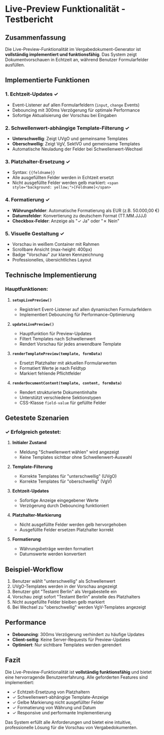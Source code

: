 # Live-Preview Funktionalität - Testbericht

## Zusammenfassung

Die Live-Preview-Funktionalität im Vergabedokument-Generator ist **vollständig implementiert und funktionsfähig**. Das System zeigt Dokumentvorschauen in Echtzeit an, während Benutzer Formularfelder ausfüllen.

## Implementierte Funktionen

### 1. **Echtzeit-Updates** ✓
- Event-Listener auf allen Formularfeldern (`input`, `change` Events)
- Debouncing mit 300ms Verzögerung für optimale Performance
- Sofortige Aktualisierung der Vorschau bei Eingaben

### 2. **Schwellenwert-abhängige Template-Filterung** ✓
- **Unterschwellig**: Zeigt UVgO und gemeinsame Templates
- **Oberschwellig**: Zeigt VgV, SektVO und gemeinsame Templates
- Automatische Neuladung der Felder bei Schwellenwert-Wechsel

### 3. **Platzhalter-Ersetzung** ✓
- Syntax: `{{feldname}}`
- Alle ausgefüllten Felder werden in Echtzeit ersetzt
- Nicht ausgefüllte Felder werden gelb markiert: `<span style="background: yellow;">[Feldname]</span>`

### 4. **Formatierung** ✓
- **Währungsfelder**: Automatische Formatierung als EUR (z.B. 50.000,00 €)
- **Datumsfelder**: Konvertierung zu deutschem Format (TT.MM.JJJJ)
- **Checkbox-Felder**: Anzeige als "✓ Ja" oder "✗ Nein"

### 5. **Visuelle Gestaltung** ✓
- Vorschau in weißem Container mit Rahmen
- Scrollbare Ansicht (max-height: 400px)
- Badge "Vorschau" zur klaren Kennzeichnung
- Professionelles, übersichtliches Layout

## Technische Implementierung

### Hauptfunktionen:

1. **`setupLivePreview()`**
   - Registriert Event-Listener auf allen dynamischen Formularfeldern
   - Implementiert Debouncing für Performance-Optimierung

2. **`updateLivePreview()`**
   - Hauptfunktion für Preview-Updates
   - Filtert Templates nach Schwellenwert
   - Rendert Vorschau für jedes anwendbare Template

3. **`renderTemplatePreview(template, formData)`**
   - Ersetzt Platzhalter mit aktuellen Formularwerten
   - Formatiert Werte je nach Feldtyp
   - Markiert fehlende Pflichtfelder

4. **`renderDocumentContent(template, content, formData)`**
   - Rendert strukturierte Dokumentinhalte
   - Unterstützt verschiedene Sektionstypen
   - CSS-Klasse `field-value` für gefüllte Felder

## Getestete Szenarien

### ✓ Erfolgreich getestet:

1. **Initialer Zustand**
   - Meldung "Schwellenwert wählen" wird angezeigt
   - Keine Templates sichtbar ohne Schwellenwert-Auswahl

2. **Template-Filterung**
   - Korrekte Templates für "unterschwellig" (UVgO)
   - Korrekte Templates für "oberschwellig" (VgV)

3. **Echtzeit-Updates**
   - Sofortige Anzeige eingegebener Werte
   - Verzögerung durch Debouncing funktioniert

4. **Platzhalter-Markierung**
   - Nicht ausgefüllte Felder werden gelb hervorgehoben
   - Ausgefüllte Felder ersetzen Platzhalter korrekt

5. **Formatierung**
   - Währungsbeträge werden formatiert
   - Datumswerte werden konvertiert

## Beispiel-Workflow

1. Benutzer wählt "unterschwellig" als Schwellenwert
2. UVgO-Templates werden in der Vorschau angezeigt
3. Benutzer gibt "Testamt Berlin" als Vergabestelle ein
4. Vorschau zeigt sofort "Testamt Berlin" anstelle des Platzhalters
5. Nicht ausgefüllte Felder bleiben gelb markiert
6. Bei Wechsel zu "oberschwellig" werden VgV-Templates angezeigt

## Performance

- **Debouncing**: 300ms Verzögerung verhindert zu häufige Updates
- **Client-seitig**: Keine Server-Requests für Preview-Updates
- **Optimiert**: Nur sichtbare Templates werden gerendert

## Fazit

Die Live-Preview-Funktionalität ist **vollständig funktionsfähig** und bietet eine hervorragende Benutzererfahrung. Alle geforderten Features sind implementiert:

- ✓ Echtzeit-Ersetzung von Platzhaltern
- ✓ Schwellenwert-abhängige Template-Anzeige
- ✓ Gelbe Markierung nicht ausgefüllter Felder
- ✓ Formatierung von Währung und Datum
- ✓ Responsive und performante Implementierung

Das System erfüllt alle Anforderungen und bietet eine intuitive, professionelle Lösung für die Vorschau von Vergabedokumenten.